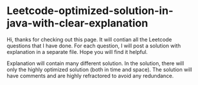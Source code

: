 # Leetcode-optimized-solution-in-java-with-clear-explanation


Hi, thanks for checking out this page. It will contian all the Leetcode questions that I have done. For each question, I will post a solution with explanation in a separate file. Hope you will find it helpful. 

Explanation will contain many different solution. In the solution, there will only the highly optimized solution (both in time and space). The solution will have comments and are highly refractored to avoid any redundance.
